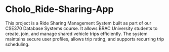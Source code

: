 # Cholo_Ride-Sharing-App
This project is a Ride Sharing Management System built as part of our CSE370 Database Systems course. It allows BRAC University students to create, join, and manage shared vehicle trips efficiently. The system maintains secure user profiles, allows trip rating, and supports recurring trip scheduling.
